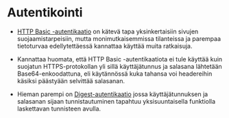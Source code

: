 # Autentikointi

- [HTTP Basic -autentikaatio](https://api.rubyonrails.org/classes/ActionController/HttpAuthentication/Basic.html) on kätevä 
tapa yksinkertaisiin sivujen suojaamistarpeisiin, mutta monimutkaisemmissa tilanteissa ja parempaa tietoturvaa edellytettäessä 
kannattaa käyttää muita ratkaisuja.

- Kannattaa huomata, että HTTP Basic -autentikaatiota ei tule käyttää kuin suojatun HTTPS-protokollan yli sillä käyttäjätunnus 
ja salasana lähtetään Base64-enkoodattuna, eli käytännössä kuka tahansa voi headereihin käsiksi päästyään selvittää salasanan. 

- Hieman parempi on [Digest-autentikaatio](http://api.rubyonrails.org/classes/ActionController/HttpAuthentication/Digest.html)
jossa käyttäjätunnuksen ja salasanan sijaan tunnistautuminen tapahtuu yksisuuntaisella funktiolla laskettavan tunnisteen avulla.

